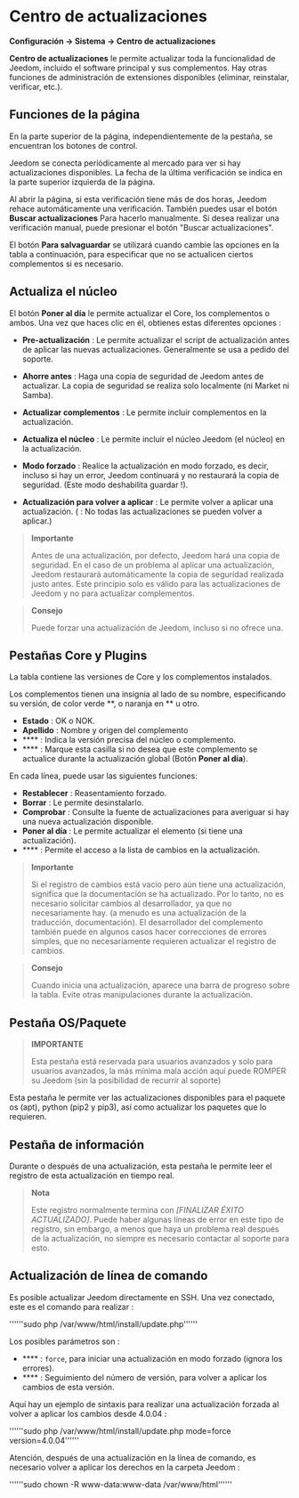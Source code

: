 # Centro de actualizaciones
**Configuración → Sistema → Centro de actualizaciones**


 **Centro de actualizaciones** le permite actualizar toda la funcionalidad de Jeedom, incluido el software principal y sus complementos.
Hay otras funciones de administración de extensiones disponibles (eliminar, reinstalar, verificar, etc.).


## Funciones de la página

En la parte superior de la página, independientemente de la pestaña, se encuentran los botones de control.

Jeedom se conecta periódicamente al mercado para ver si hay actualizaciones disponibles. La fecha de la última verificación se indica en la parte superior izquierda de la página.

Al abrir la página, si esta verificación tiene más de dos horas, Jeedom rehace automáticamente una verificación.
También puedes usar el botón **Buscar actualizaciones** Para hacerlo manualmente.
Si desea realizar una verificación manual, puede presionar el botón "Buscar actualizaciones".

El botón **Para salvaguardar** se utilizará cuando cambie las opciones en la tabla a continuación, para especificar que no se actualicen ciertos complementos si es necesario.

## Actualiza el núcleo

El botón **Poner al día** le permite actualizar el Core, los complementos o ambos.
Una vez que haces clic en él, obtienes estas diferentes opciones :
- **Pre-actualización** : Le permite actualizar el script de actualización antes de aplicar las nuevas actualizaciones. Generalmente se usa a pedido del soporte.
- **Ahorre antes** : Haga una copia de seguridad de Jeedom antes de actualizar. La copia de seguridad se realiza solo localmente (ni Market ni Samba).
- **Actualizar complementos** : Le permite incluir complementos en la actualización.
- **Actualiza el núcleo** : Le permite incluir el núcleo Jeedom (el núcleo) en la actualización.

- **Modo forzado** : Realice la actualización en modo forzado, es decir, incluso si hay un error, Jeedom continuará y no restaurará la copia de seguridad. (Este modo deshabilita guardar !).
- **Actualización para volver a aplicar** : Le permite volver a aplicar una actualización. ( : No todas las actualizaciones se pueden volver a aplicar.)

> **Importante**
>
> Antes de una actualización, por defecto, Jeedom hará una copia de seguridad. En el caso de un problema al aplicar una actualización, Jeedom restaurará automáticamente la copia de seguridad realizada justo antes. Este principio solo es válido para las actualizaciones de Jeedom y no para actualizar complementos.

> **Consejo**
>
> Puede forzar una actualización de Jeedom, incluso si no ofrece una.

## Pestañas Core y Plugins

La tabla contiene las versiones de Core y los complementos instalados.

Los complementos tienen una insignia al lado de su nombre, especificando su versión, de color verde **, o naranja en ** u otro.

- **Estado** : OK o NOK.
- **Apellido** : Nombre y origen del complemento
- **** : Indica la versión precisa del núcleo o complemento.
- **** : Marque esta casilla si no desea que este complemento se actualice durante la actualización global (Botón **Poner al día**).

En cada línea, puede usar las siguientes funciones:

- **Restablecer** : Reasentamiento forzado.
- **Borrar** : Le permite desinstalarlo.
- **Comprobar** : Consulte la fuente de actualizaciones para averiguar si hay una nueva actualización disponible.
- **Poner al día** : Le permite actualizar el elemento (si tiene una actualización).
- **** : Permite el acceso a la lista de cambios en la actualización.

> **Importante**
>
> Si el registro de cambios está vacío pero aún tiene una actualización, significa que la documentación se ha actualizado. Por lo tanto, no es necesario solicitar cambios al desarrollador, ya que no necesariamente hay. (a menudo es una actualización de la traducción, documentación).
> El desarrollador del complemento también puede en algunos casos hacer correcciones de errores simples, que no necesariamente requieren actualizar el registro de cambios.

> **Consejo**
>
> Cuando inicia una actualización, aparece una barra de progreso sobre la tabla. Evite otras manipulaciones durante la actualización.

## Pestaña OS/Paquete

> **IMPORTANTE**
>
> Esta pestaña está reservada para usuarios avanzados y solo para usuarios avanzados, la más mínima mala acción aquí puede ROMPER su Jeedom (sin la posibilidad de recurrir al soporte)

Esta pestaña le permite ver las actualizaciones disponibles para el paquete os (apt), python (pip2 y pip3), así como actualizar los paquetes que lo requieren. 

## Pestaña de información

Durante o después de una actualización, esta pestaña le permite leer el registro de esta actualización en tiempo real.

> **Nota**
>
> Este registro normalmente termina con *[FINALIZAR ÉXITO ACTUALIZADO]*. Puede haber algunas líneas de error en este tipo de registro, sin embargo, a menos que haya un problema real después de la actualización, no siempre es necesario contactar al soporte para esto.

## Actualización de línea de comando

Es posible actualizar Jeedom directamente en SSH.
Una vez conectado, este es el comando para realizar :

''''''sudo php /var/www/html/install/update.php''''''

Los posibles parámetros son :

- **** : `force`, para iniciar una actualización en modo forzado (ignora los errores).
- **** : Seguimiento del número de versión, para volver a aplicar los cambios de esta versión.

Aquí hay un ejemplo de sintaxis para realizar una actualización forzada al volver a aplicar los cambios desde 4.0.04 :

''''''sudo php  /var/www/html/install/update.php mode=force version=4.0.04''''''

Atención, después de una actualización en la línea de comando, es necesario volver a aplicar los derechos en la carpeta Jeedom :

''''''sudo chown -R www-data:www-data /var/www/html''''''
